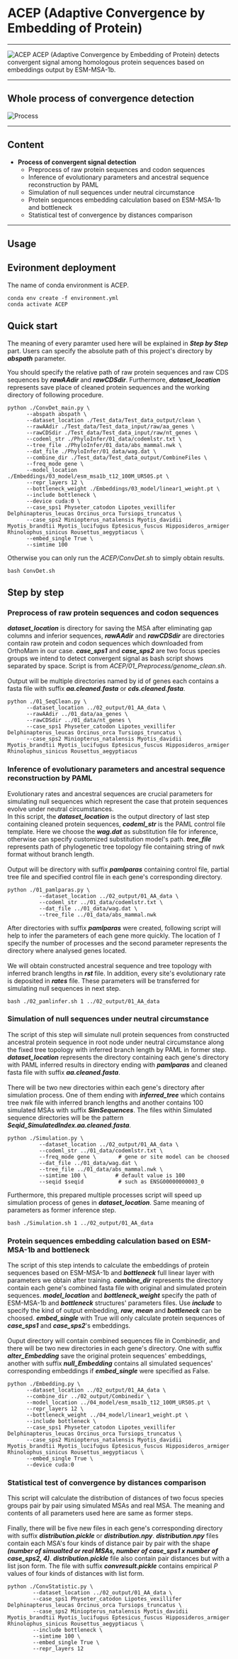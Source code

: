 # ACEP (Adaptive Convergence by Embedding of Protein)
***
![ACEP](ACEP.png)
ACEP (Adaptive Convergence by Embedding of Protein) detects convergent signal among homologous protein sequences based on embeddings output by ESM-MSA-1b. 
***
## Whole process of convergence detection
![Process](ConvCal.png)
***
## Content
- **Process of convergent signal detection**
  - Preprocess of raw protein sequences and codon sequences
  - Inference of evolutionary parameters and ancestral sequence reconstruction by PAML
  - Simulation of null sequences under neutral circumstance
  - Protein sequences embedding calculation based on ESM-MSA-1b and bottleneck
  - Statistical test of convergence by distances comparison

***
## Usage
## Evironment deployment
The name of conda environment is ACEP.
```shell
conda env create -f environment.yml
conda activate ACEP
```
## Quick start
The meaning of every paramter used here will be explained in ***Step by Step*** part. Users can specify the absolute path of this project's directory by ***abspath*** parameter.
<br>

You should specify the relative path of raw protein sequences and raw CDS sequences by ***rawAAdir*** and ***rawCDSdir***. Furthermore, ***dataset_location*** represents save place of cleaned protein sequences and the working directory of following procedure.
```shell
python ./ConvDet_main.py \
      --abspath abspath \
      --dataset_location ./Test_data/Test_data_output/clean \
      --rawAAdir ./Test_data/Test_data_input/raw/aa_genes \
      --rawCDSdir ./Test_data/Test_data_input/raw/nt_genes \
      --codeml_str ./PhyloInfer/01_data/codemlstr.txt \
      --tree_file ./PhyloInfer/01_data/abs_mammal.nwk \
      --dat_file ./PhyloInfer/01_data/wag.dat \
      --combine_dir ./Test_data/Test_data_output/CombineFiles \
      --freq_mode gene \
      --model_location ./Embeddings/03_model/esm_msa1b_t12_100M_UR50S.pt \
      --repr_layers 12 \
      --bottleneck_weight ./Embeddings/03_model/linear1_weight.pt \
      --include bottleneck \
      --device cuda:0 \
      --case_sps1 Physeter_catodon Lipotes_vexillifer Delphinapterus_leucas Orcinus_orca Tursiops_truncatus \
      --case_sps2 Miniopterus_natalensis Myotis_davidii Myotis_brandtii Myotis_lucifugus Eptesicus_fuscus Hipposideros_armiger Rhinolophus_sinicus Rousettus_aegyptiacus \
      --embed_single True \
      --simtime 100
```
Otherwise you can only run the *ACEP/ConvDet.sh* to simply obtain results.
```shell
bash ConvDet.sh
```

## Step by step
### Preprocess of raw protein sequences and codon sequences
***dataset_location*** is directory for saving the MSA after eliminating gap columns and inferior sequences, ***rawAAdir*** and ***rawCDSdir*** are directories contain raw protein and codon sequences which downloaded from OrthoMam in our case. ***case_sps1*** and ***case_sps2*** are two focus species groups we intend to detect convergent signal as bash script shows separated by space. Script is from *ACEP/01_Preprocess/genome_clean.sh*.
<br><br>
Output will be multiple directories named by id of genes each contains a fasta file with suffix ***aa.cleaned.fasta*** or ***cds.cleaned.fasta***.
```shell
python ./01_SeqClean.py \
	  --dataset_location ../02_output/01_AA_data \
	  --rawAAdir ../01_data/aa_genes \
	  --rawCDSdir ../01_data/nt_genes \
	  --case_sps1 Physeter_catodon Lipotes_vexillifer Delphinapterus_leucas Orcinus_orca Tursiops_truncatus \
	  --case_sps2 Miniopterus_natalensis Myotis_davidii Myotis_brandtii Myotis_lucifugus Eptesicus_fuscus Hipposideros_armiger Rhinolophus_sinicus Rousettus_aegyptiacus
```
### Inference of evolutionary parameters and ancestral sequence reconstruction by PAML
Evolutionary rates and ancestral sequences are crucial parameters for simulating null sequences which represent the case that protein sequences evolve under neutral circumstances.
<br>
In this script, the ***dataset_location*** is the output directory of last step containing cleaned protein sequences, ***codeml_str*** is the PAML control file template. Here we choose the ***wag.dat*** as substitution file for inference, otherwise can specify customized substitution model's path. ***tree_file*** represents path of phylogenetic tree topology file containing string of nwk format without branch length.
<br><br>
Output will be directory with suffix ***pamlparas*** containing control file, partial tree file and specified control file in each gene's corresponding directory. 
```shell
python ./01_pamlparas.py \
          --dataset_location ../02_output/01_AA_data \
          --codeml_str ../01_data/codemlstr.txt \
          --dat_file ../01_data/wag.dat \
          --tree_file ../01_data/abs_mammal.nwk
```
After directories with suffix ***pamlparas*** were created, following script will help to infer the parameters of each gene more quickly. The location of *1* specify the number of processes and the second parameter represents the directory where analysed genes located.
<br><br>
We will obtain constructed ancestral sequence and tree topology with inferred branch lengths in ***rst*** file. In addition, every site's evolutionary rate is deposited in ***rates*** file. These parameters will be transferred for simulating null sequences in next step.
```shell
bash ./02_pamlinfer.sh 1 ../02_output/01_AA_data
```

### Simulation of null sequences under neutral circumstance
The script of this step will simulate null protein sequences from constructed ancestral protein sequence in root node under neutral circumstance along the fixed tree topology with inferred branch length by PAML in former step.
***dataset_location*** represents the directory containing each gene's directory with PAML inferred results in directory ending with ***pamlparas*** and cleaned fasta file with suffix ***aa.cleaned.fasta***.
<br><br>
There will be two new directories within each gene's directory after simulation process. One of them ending with ***inferred_tree*** which contains tree nwk file with inferred branch lengths and another contains 100 simulated MSAs with suffix ***SimSequences***. The files within Simulated sequence directories will be the pattern ***Seqid_SimulatedIndex.aa.cleaned.fasta***.
```shell
python ./Simulation.py \
          --dataset_location ../02_output/01_AA_data \
          --codeml_str ../01_data/codemlstr.txt \
          --freq_mode gene \       # gene or site model can be choosed
          --dat_file ../01_data/wag.dat \
          --tree_file ../01_data/abs_mammal.nwk \
          --simtime 100 \         # default value is 100
          --seqid $seqid           # such as ENSG00000000003_0
```
Furthermore, this prepared multiple processes script will speed up simulation process of genes in ***dataset_location***. Same meaning of parameters as former inference step.
```shell
bash ./Simulation.sh 1 ../02_output/01_AA_data
```

### Protein sequences embedding calculation based on ESM-MSA-1b and bottleneck
The script of this step intends to calculate the embeddings of protein sequences based on ESM-MSA-1b and ***bottleneck*** full linear layer with parameters we obtain after training. ***combine_dir*** represents the directory contain each gene's combined fasta file with original and simulated protein sequences. ***model_location*** and ***bottleneck_weight*** specify the path of ESM-MSA-1b and ***bottleneck*** structures' parameters files. Use ***include*** to specify the kind of output embedding, ***raw***, ***mean*** and ***bottleneck*** can be choosed. ***embed_single*** with True will only calculate protein sequences of ***case_sps1*** and ***case_sps2***'s embeddings.
<br><br>
Ouput directory will contain combined sequences file in Combinedir, and there will be two new directories in each gene's directory. One with suffix ***alter_Embedding*** save the original protein sequences' embeddings, another with suffix ***null_Embedding*** contains all simulated sequences' corresponding embeddings if ***embed_single*** were specified as False.
```shell
python ./Embedding.py \
      --dataset_location ../02_output/01_AA_data \
      --combine_dir ../02_output/Combinedir \
      --model_location ../04_model/esm_msa1b_t12_100M_UR50S.pt \
      --repr_layers 12 \
      --bottleneck_weight ../04_model/linear1_weight.pt \
      --include bottleneck \
      --case_sps1 Physeter_catodon Lipotes_vexillifer Delphinapterus_leucas Orcinus_orca Tursiops_truncatus \
      --case_sps2 Miniopterus_natalensis Myotis_davidii Myotis_brandtii Myotis_lucifugus Eptesicus_fuscus Hipposideros_armiger Rhinolophus_sinicus Rousettus_aegyptiacus \
      --embed_single True \
      --device cuda:0

```
### Statistical test of convergence by distances comparison
This script will calculate the distribution of distances of two focus species groups pair by pair using simulated MSAs and real MSA. The meaning and contents of all parameters used here are same as former steps.
<br><br>
Finally, there will be five new files in each gene's corresponding directory with suffix ***distribution.pickle*** or ***distribution.npy***. ***distribution.npy*** files contain each MSA's four kinds of distance pair by pair with the shape ***(number of simualted or real MSAs, number of case_sps1 x number of  case_sps2, 4)***. ***distribution.pickle*** file also contain pair distances but with a list json form. The file with suffix ***convresult.pickle*** contains empirical *P* values of four kinds of distances with list form.
```shell
python ./ConvStatistic.py \
        --dataset_location ../02_output/01_AA_data \
        --case_sps1 Physeter_catodon Lipotes_vexillifer Delphinapterus_leucas Orcinus_orca Tursiops_truncatus \
        --case_sps2 Miniopterus_natalensis Myotis_davidii Myotis_brandtii Myotis_lucifugus Eptesicus_fuscus Hipposideros_armiger Rhinolophus_sinicus Rousettus_aegyptiacus \
        --include bottleneck \
        --simtime 100 \
        --embed_single True \
        --repr_layers 12
```
